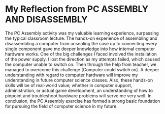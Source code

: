 # My Reflection from PC ASSEMBLY AND DISASSEMBLY
The PC Assembly activity was my valuable learning experience, surpassing the typical classroom lecture. The hands-on experience of assembling and disassembling a computer from unsealing the case up to connecting every single component gave me deeper knowledge into how internal computer hardware works.
One of the big challenges I faced involved the installation of the power supply. I lost the direction as my attempts failed, which caused the computer unable to switch on. Then through the help from teacher, we managed to overcome this challenge (Computer could switch on). 
A deeper understanding with regard to computer hardware will improve my understanding in future computer science classes. Also, these hands-on skills will be of real-world value; whether in computer support, administration, or actual game development, an understanding of how to pinpoint and troubleshoot hardware problems will serve me very well.
In conclusion, the PC Assembly exercise has formed a strong basic foundation for pursuing the field of computer science in my future.

